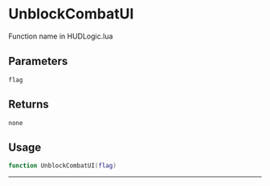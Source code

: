 # UnblockCombatUI
Function name in HUDLogic.lua
## Parameters
`flag`
## Returns
`none`
## Usage
```lua
function UnblockCombatUI(flag)
```
---
